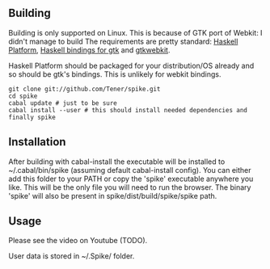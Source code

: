 Building
--------

Building is only supported on Linux. This is because of GTK port of Webkit: I didn't manage to build 
The requirements are pretty standard: [Haskell Platform](http://hackage.haskell.org/platform/), [Haskell bindings for gtk](http://projects.haskell.org/gtk2hs/) and [gtkwebkit](http://hackage.haskell.org/package/webkit).

Haskell Platform should be packaged for your distribution/OS already and so should be gtk's bindings. This is unlikely for webkit bindings.

    git clone git://github.com/Tener/spike.git
    cd spike
    cabal update # just to be sure
    cabal install --user # this should install needed dependencies and finally spike 

Installation
------------

After building with cabal-install the executable will be installed to ~/.cabal/bin/spike (assuming default cabal-install config). You can either add this folder to your PATH or copy the 'spike' executable anywhere you like. This will be the only file you will need to run the browser. The binary 'spike' will also be present in spike/dist/build/spike/spike path.

Usage
-----

Please see the video on Youtube (TODO).

User data is stored in ~/.Spike/ folder.

